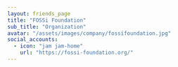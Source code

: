 ```yaml
---
layout: friends_page
title: "FOSSi Foundation"
sub_title: "Organization"
avatar: "/assets/images/company/fossifoundation.jpg"
social_accounts:
  - icon: "jam jam-home"
    url: "https://fossi-foundation.org/"
---
```


